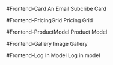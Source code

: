 #Frontend-Card
An Email Subcribe Card

#Frontend-PricingGrid
Pricing Grid 

#Frontend-ProductModel
Product Model

#Frontend-Gallery
Image Gallery

#Frontend-Log In Model
Log in model
